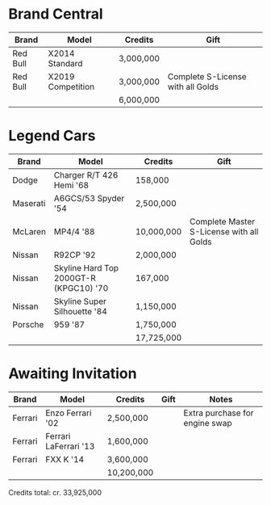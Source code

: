 # Brand Central

| Brand  | Model | Credits | Gift |
| ------------- | ------------- | ------------- | ------------- |
| Red Bull | X2014 Standard | 3,000,000 | |
| Red Bull | X2019 Competition | 3,000,000 | Complete S-License with all Golds |
| | | 6,000,000 | |

# Legend Cars

| Brand  | Model | Credits | Gift |
| ------------- | ------------- | ------------- | ------------- |
| Dodge | Charger R/T 426 Hemi '68 | 158,000 | |
| Maserati | A6GCS/53 Spyder '54 | 2,500,000 | |
| McLaren | MP4/4 '88 | 10,000,000 | Complete Master S-License with all Golds |
| Nissan | R92CP '92 | 2,000,000 | |
| Nissan | Skyline Hard Top 2000GT-R (KPGC10) '70 | 167,000 | |
| Nissan | Skyline Super Silhouette '84 | 1,150,000 | |
| Porsche | 959 '87 | 1,750,000 | |
| | | 17,725,000 | |

# Awaiting Invitation

| Brand  | Model | Credits | Gift | Notes |
| ------------- | ------------- | ------------- | ------------- | ------------- |
| Ferrari | Enzo Ferrari '02 | 2,500,000 | | Extra purchase for engine swap |
| Ferrari | Ferrari LaFerrari '13 | 1,600,000 | | |
| Ferrari | FXX K '14 | 3,600,000 | | |
| | | 10,200,000 | | |

Credits total: cr. 33,925,000

